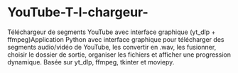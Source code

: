 # YouTube-T-l-chargeur-
Téléchargeur de segments YouTube avec interface graphique (yt_dlp + ffmpeg)Application Python avec interface graphique pour télécharger des segments audio/vidéo de YouTube, les convertir en .wav, les fusionner, choisir le dossier de sortie, organiser les fichiers et afficher une progression dynamique. Basée sur yt_dlp, ffmpeg, tkinter et moviepy.
